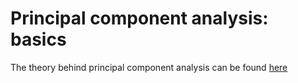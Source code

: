# Principal component analysis: basics

The theory behind principal component analysis can be found [here](https://numxl.com/blogs/principal-component-analysis-pca-101/)





